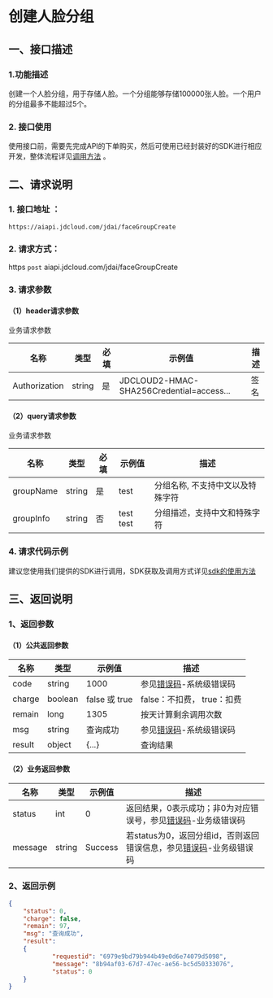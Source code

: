 # 创建人脸分组

## 一、接口描述 

### 1.功能描述

创建一个人脸分组，用于存储人脸。一个分组能够存储100000张人脸。一个用户的分组最多不能超过5个。

### 2. 接口使用 

使用接口前，需要先完成API的下单购买，然后可使用已经封装好的SDK进行相应开发，整体流程详见[调用方法](../Operation-Guide/call-methods.md)  。


## 二、请求说明

### 1. 接口地址 ：

```
https://aiapi.jdcloud.com/jdai/faceGroupCreate
```

### 2. 请求方式：
  
https `post` aiapi.jdcloud.com/jdai/faceGroupCreate

### 3. 请求参数  
 
#### （1）header请求参数
业务请求参数

名称 | 类型 | 必填 | 示例值 | 描述 
------|-----|-----|-----|-----
Authorization  | string  | 是  | JDCLOUD2-HMAC-SHA256Credential=access...  | 签名


#### （2）query请求参数
业务请求参数

名称 | 类型 | 必填 | 示例值 | 描述 
------|-----|-----|-----|-----
groupName  | string  | 是  | test  | 分组名称, 不支持中文以及特殊字符
groupInfo  | string  | 否  | test test  | 分组描述，支持中文和特殊字符


### 4. 请求代码示例
建议您使用我们提供的SDK进行调用，SDK获取及调用方式详见[sdk的使用方法](../Operation-Guide/Use-Sdk.md)
 
## 三、返回说明

### 1、返回参数

#### （1）公共返回参数

名称 | 类型 | 示例值 | 描述
------|-----|-----|----- 
code  | string  | 1000  | 参见[错误码](createGroup-Error-Code.md)-系统级错误码
charge  | boolean  | false 或 true  | false：不扣费， true：扣费
remain  | long  | 1305  | 按天计算剩余调用次数
msg  | string  | 查询成功  | 参见[错误码](createGroup-Error-Code.md)-系统级错误码
result  | object  | {...}  | 查询结果


#### （2）业务返回参数

名称 | 类型 | 示例值 | 描述 
------|-----|-----|-----
status  | int  | 0  | 返回结果，0表示成功；非0为对应错误号，参见[错误码](createGroup-Error-Code.md)-业务级错误码
message  | string  | Success  | 若status为0，返回分组id，否则返回错误信息，参见[错误码](createGroup-Error-Code.md)-业务级错误码


### 2、返回示例

```JSON
{
    "status": 0, 
    "charge": false,
    "remain": 97,
    "msg": "查询成功",
    "result": 
    {
    	    "requestid": "6979e9bd79b944b49e0d6e74079d5098",
            "message": "8b94af03-67d7-47ec-ae56-bc5d50333076",
            "status": 0
    }
}
```
